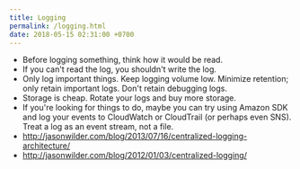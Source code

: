 ```yaml
---
title: Logging
permalink: /logging.html
date: 2018-05-15 02:31:00 +0700
---
```


- Before logging something, think how it would be read.
- If you can't read the log, you shouldn't write the log.
- Only log important things.
Keep logging volume low.
Minimize retention; only retain important logs.
Don't retain debugging logs.
- Storage is cheap. Rotate your logs and buy more storage.
- If you're looking for things to do, maybe you can try using Amazon SDK
and log your events to CloudWatch or CloudTrail (or perhaps even SNS).
Treat a log as an event stream, not a file.
- http://jasonwilder.com/blog/2013/07/16/centralized-logging-architecture/
- http://jasonwilder.com/blog/2012/01/03/centralized-logging/

